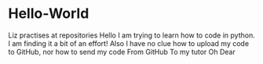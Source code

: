 # Hello-World
Liz practises at repositories 
Hello I am trying to learn how to code in python. I am finding it a bit of an effort!
Also I have no clue how to upload my code to GitHub, nor how to send my code From GitHub To my tutor
Oh Dear
